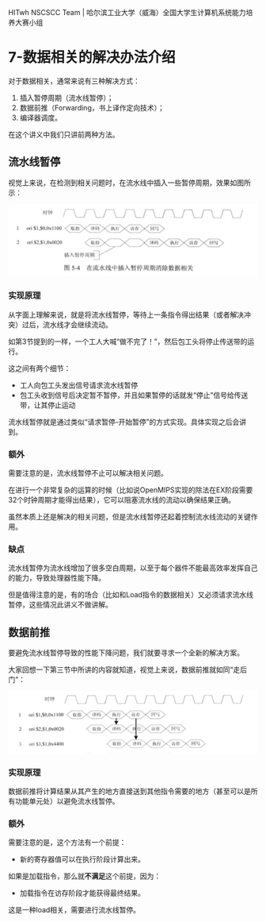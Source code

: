 HITwh NSCSCC Team | 哈尔滨工业大学（威海）全国大学生计算机系统能力培养大赛小组

# 7-数据相关的解决办法介绍

对于数据相关，通常来说有三种解决方式：

1. 插入暂停周期（流水线暂停）；
2. 数据前推（Forwarding，书上译作定向技术）；
3. 编译器调度。

在这个讲义中我们只讲前两种方法。

## 流水线暂停

视觉上来说，在检测到相关问题时，在流水线中插入一些暂停周期，效果如图所示：

![1](./pic/7/1.jpg)

### 实现原理

从字面上理解来说，就是将流水线暂停，等待上一条指令得出结果（或者解决冲突）过后，流水线才会继续流动。

如第3节提到的一样，一个工人大喊“做不完了！”，然后包工头将停止传送带的运行。

这之间有两个细节：

- 工人向包工头发出信号请求流水线暂停
- 包工头收到信号后决定暂不暂停，并且如果暂停的话就发“停止”信号给传送带，让其停止运动

流水线暂停就是通过类似“请求暂停-开始暂停”的方式实现。具体实现之后会讲到。

### 额外

需要注意的是，流水线暂停不止可以解决相关问题。

在进行一个非常复杂的运算的时候（比如说OpenMIPS实现的除法在EX阶段需要32个时钟周期才能得出结果），它可以阻塞流水线的流动以确保结果正确。

虽然本质上还是解决的相关问题，但是流水线暂停还起着控制流水线流动的关键作用。

### 缺点

流水线暂停为流水线增加了很多空白周期，以至于每个器件不能最高效率发挥自己的能力，导致处理器性能下降。

但是值得注意的是，有的场合（比如和Load指令的数据相关）又必须请求流水线暂停，这些情况此讲义不做讲解。

## 数据前推

要避免流水线暂停导致的性能下降问题，我们就要寻求一个全新的解决方案。

大家回想一下第三节中所讲的内容就知道，视觉上来说，数据前推就如同“走后门”：

![2](./pic/7/2.jpg)

### 实现原理

数据前推将计算结果从其产生的地方直接送到其他指令需要的地方（甚至可以是所有功能单元处）以避免流水线暂停。

### 额外

需要注意的是，这个方法有一个前提：

- 新的寄存器值可以在执行阶段计算出来。

如果是加载指令，那么就**不满足**这个前提，因为：

- 加载指令在访存阶段才能获得最终结果。

这是一种load相关，需要进行流水线暂停。